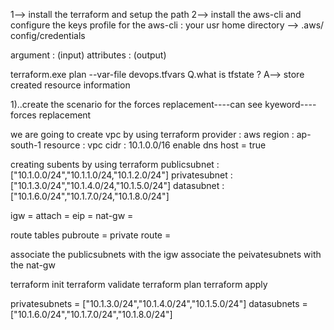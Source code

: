 1--> install the terraform and setup the path
2--> install the aws-cli and configure the keys
profile for the aws-cli : your usr home directory --> .aws/
config/credentials


argument : (input)
attributes : (output)


terraform.exe plan --var-file devops.tfvars
Q.what is tfstate ?
A--> store created resource information


1)..create the scenario for the forces replacement----can see kyeword----forces replacement



we are going to create vpc by using terraform
provider : aws
region : ap-south-1
resource : vpc
cidr : 10.1.0.0/16
enable dns host = true

creating subents by using terraform
publicsubnet : ["10.1.0.0/24","10.1.1.0/24,"10.1.2.0/24"]
privatesubnet : ["10.1.3.0/24","10.1.4.0/24,"10.1.5.0/24"]
datasubnet : ["10.1.6.0/24","10.1.7.0/24,"10.1.8.0/24"]

igw =
attach =
eip =
nat-gw =

route tables
pubroute =
private route =


associate the publicsubnets with the igw
associate the peivatesubnets with the nat-gw

terraform init
terraform validate 
terraform plan 
terraform apply




privatesubnets = ["10.1.3.0/24","10.1.4.0/24","10.1.5.0/24"]
datasubnets = ["10.1.6.0/24","10.1.7.0/24","10.1.8.0/24"]